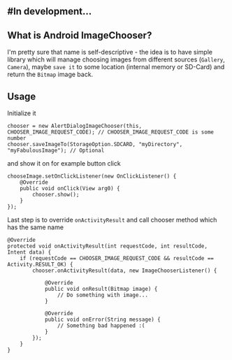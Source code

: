 #In development...
--------

What is Android ImageChooser?
--------
I'm pretty sure that name is self-descriptive - the idea is to have simple library which will manage choosing images
from different sources (`Gallery`, `Camera`), maybe `save it` to some location (internal memory
or SD-Card) and return the `Bitmap` image back.

Usage
--------
Initialize it

    chooser = new AlertDialogImageChooser(this, CHOOSER_IMAGE_REQUEST_CODE); // CHOOSER_IMAGE_REQUEST_CODE is some number
    chooser.saveImageTo(StorageOption.SDCARD, "myDirectory", "myFabulousImage"); // Optional

and show it on for example button click

	chooseImage.setOnClickListener(new OnClickListener() {
		@Override
		public void onClick(View arg0) {
			chooser.show();
		}
	});

Last step is to override `onActivityResult` and call chooser method which has the same name

	@Override
	protected void onActivityResult(int requestCode, int resultCode, Intent data) {
		if (requestCode == CHOOSER_IMAGE_REQUEST_CODE && resultCode == Activity.RESULT_OK) {
			chooser.onActivityResult(data, new ImageChooserListener() {
				
				@Override
				public void onResult(Bitmap image) {
					// Do something with image...
				}
				
				@Override
				public void onError(String message) {
					// Something bad happened :(
				}
			});
		}
	}